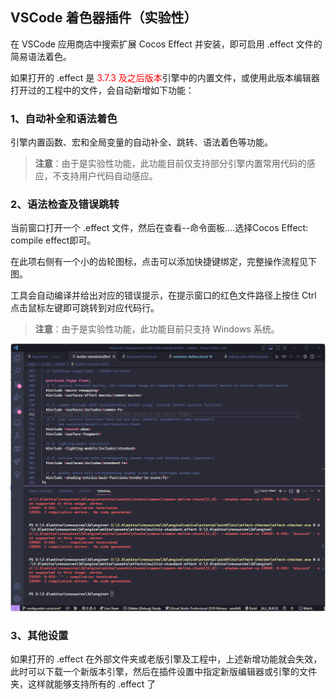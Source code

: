 ## VSCode 着色器插件（实验性）

在 VSCode 应用商店中搜索扩展 Cocos Effect 并安装，即可启用 .effect 文件的简易语法着色。

如果打开的 .effect 是 <font color=#ff0000>3.7.3 及之后版本</font>引擎中的内置文件，或使用此版本编辑器打开过的工程中的文件，会自动新增如下功能：

### 1、自动补全和语法着色

引擎内置函数、宏和全局变量的自动补全、跳转、语法着色等功能。

> **注意**：由于是实验性功能，此功能目前仅支持部分引擎内置常用代码的感应，不支持用户代码自动感应。

### 2、语法检查及错误跳转

当前窗口打开一个 .effect 文件，然后在查看--命令面板....选择Cocos Effect: compile effect即可。

在此项右侧有一个小的齿轮图标，点击可以添加快捷键绑定，完整操作流程见下图。

工具会自动编译并给出对应的错误提示，在提示窗口的红色文件路径上按住 Ctrl 点击鼠标左键即可跳转到对应代码行。

> **注意**：由于是实验性功能，此功能目前只支持 Windows 系统。

![](img/compile-binding.gif)

### 3、其他设置

如果打开的 .effect 在外部文件夹或老版引擎及工程中，上述新增功能就会失效，此时可以下载一个新版本引擎，然后在插件设置中指定新版编辑器或引擎的文件夹，这样就能够支持所有的 .effect 了
